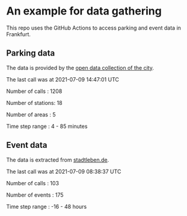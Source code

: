 # An example for data gathering

This repo uses the GitHub Actions to access parking and event data in Frankfurt.

## Parking data
The data is provided by the [open data collection of the city](https://www.offenedaten.frankfurt.de/).

The last call was at 2021-07-09 14:47:01 UTC

Number of calls   : 1208

Number of stations:   18

Number of areas   :    5

Time step range   :    4 -   85 minutes


## Event data
The data is extracted from [stadtleben.de](https://stadtleben.de/frankfurt/).

The last call was at 2021-07-09 08:38:37 UTC

Number of calls   : 103

Number of events  : 175

Time step range   : -16 -  48 hours

